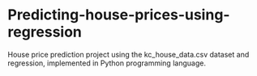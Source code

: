 # Predicting-house-prices-using-regression
 House price prediction project using the kc_house_data.csv dataset and regression, implemented in Python programming language.
